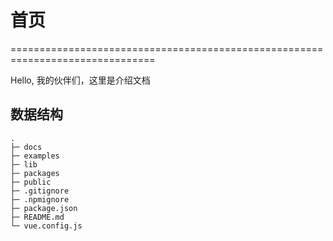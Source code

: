 # 首页

===============================================================================

Hello, 我的伙伴们，这里是介绍文档

## 数据结构

```
.
├─ docs
├─ examples
├─ lib
├─ packages
├─ public
├─ .gitignore
├─ .npmignore
├─ package.json
├─ README.md
└─ vue.config.js

```
